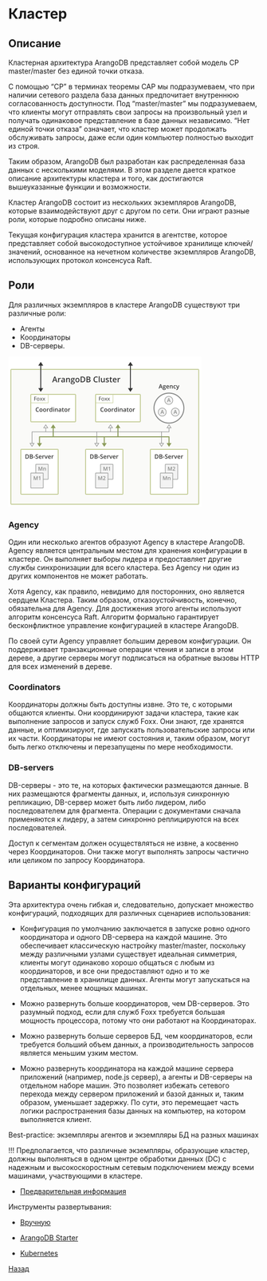 # Кластер

## Описание

Кластерная архитектура ArangoDB представляет собой модель CP master/master без единой точки отказа.

С помощью “CP” в терминах теоремы CAP мы подразумеваем, что при наличии сетевого раздела база данных предпочитает внутреннюю согласованность доступности. Под “master/master” мы подразумеваем, что клиенты могут отправлять свои запросы на произвольный узел и получать одинаковое представление в базе данных независимо. “Нет единой точки отказа” означает, что кластер может продолжать обслуживать запросы, даже если один компьютер полностью выходит из строя.

Таким образом, ArangoDB был разработан как распределенная база данных с несколькими моделями. В этом разделе дается краткое описание архитектуры кластера и того, как достигаются вышеуказанные функции и возможности.

Кластер ArangoDB состоит из нескольких экземпляров ArangoDB, которые взаимодействуют друг с другом по сети. Они играют разные роли, которые подробно описаны ниже.

Текущая конфигурация кластера хранится в агентстве, которое представляет собой высокодоступное устойчивое хранилище ключей/значений, основанное на нечетном количестве экземпляров ArangoDB, использующих протокол консенсуса Raft.

## Роли

Для различных экземпляров в кластере ArangoDB существуют три различные роли:

- Агенты
- Координаторы
- DB-серверы.

![topology](cluster-topology.png)


### Agency

Один или несколько агентов образуют Agency в кластере ArangoDB. Agency является центральным местом для хранения конфигурации в кластере. Он выполняет выборы лидера и предоставляет другие службы синхронизации для всего кластера. Без Agency ни один из других компонентов не может работать.

Хотя Agency, как правило, невидимо для посторонних, оно является сердцем Кластера. Таким образом, отказоустойчивость, конечно, обязательна для Agency. Для достижения этого агенты используют алгоритм консенсуса Raft. Алгоритм формально гарантирует бесконфликтное управление конфигурацией в кластере ArangoDB.

По своей сути Agency управляет большим деревом конфигурации. Он поддерживает транзакционные операции чтения и записи в этом дереве, а другие серверы могут подписаться на обратные вызовы HTTP для всех изменений в дереве.

### Coordinators

Координаторы должны быть доступны извне. Это те, с которыми общаются клиенты. Они координируют задачи кластера, такие как выполнение запросов и запуск служб Foxx. Они знают, где хранятся данные, и оптимизируют, где запускать пользовательские запросы или их части. Координаторы не имеют состояния и, таким образом, могут быть легко отключены и перезапущены по мере необходимости.

### DB-servers

DB-серверы - это те, на которых фактически размещаются данные. В них размещаются фрагменты данных, и, используя синхронную репликацию, DB-сервер может быть либо лидером, либо последователем для фрагмента. Операции с документами сначала применяются к лидеру, а затем синхронно реплицируются на всех последователей.

Доступ к сегментам должен осуществляться не извне, а косвенно через Координаторов. Они также могут выполнять запросы частично или целиком по запросу Координатора.

## Варианты конфигураций

Эта архитектура очень гибкая и, следовательно, допускает множество конфигураций, подходящих для различных сценариев использования:

- Конфигурация по умолчанию заключается в запуске ровно одного координатора и одного DB-сервера на каждой машине. Это обеспечивает классическую настройку master/master, поскольку между различными узлами существует идеальная симметрия, клиенты могут одинаково хорошо общаться с любым из координаторов, и все они предоставляют одно и то же представление в хранилище данных. Агенты могут запускаться на отдельных, менее мощных машинах.

- Можно развернуть больше координаторов, чем DB-серверов. Это разумный подход, если для служб Foxx требуется большая мощность процессора, потому что они работают на Координаторах.

- Можно развернуть больше серверов БД, чем координаторов, если требуется больший объем данных, а производительность запросов является меньшим узким местом.

- Можно развернуть координатора на каждой машине сервера приложений (например, node.js сервер), а агенты и DB-серверы на отдельном наборе машин. Это позволяет избежать сетевого перехода между сервером приложений и базой данных и, таким образом, уменьшает задержку. По сути, это перемещает часть логики распространения базы данных на компьютер, на котором выполняется клиент.

Best-practice: экземпляры агентов и экземпляры БД на разных машинах

!!! Предполагается, что различные экземпляры, образующие кластер, должны выполняться в одном центре обработки данных (DC) с надежным и высокоскоростным сетевым подключением между всеми машинами, участвующими в кластере.

- [Предварительная информация](preliminary_info.md)

Инструменты развертывания:

- [Вручную](manual.md)

- [ArangoDB Starter](starter.md)

- [Kubernetes](../kubernetes/README.md)


 [Назад](../README.md)